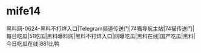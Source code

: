 # mife14
黑料网-0624-黑料不打烊入口|Telegram频道传送门|74猫导航主站|74猫传送门|每日吃瓜|51吃瓜|黑料曝料网|黑料不打烊入口|网曝吃瓜|黑料在线|国产吃瓜|黑料|今日吃瓜在线|881比鸭
